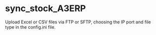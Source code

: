 # sync_stock_A3ERP
Upload Excel or CSV files via FTP or SFTP, choosing the IP port and file type in the config.ini file.
